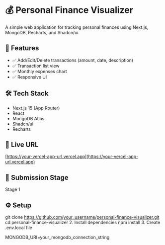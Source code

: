 # 💰 Personal Finance Visualizer

A simple web application for tracking personal finances using Next.js, MongoDB, Recharts, and Shadcn/ui.

## 🚀 Features

- ✅ Add/Edit/Delete transactions (amount, date, description)
- ✅ Transaction list view
- ✅ Monthly expenses chart
- ✅ Responsive UI

## 🛠️ Tech Stack

- Next.js 15 (App Router)
- React
- MongoDB Atlas
- Shadcn/ui
- Recharts

## 🔗 Live URL

[https://your-vercel-app-url.vercel.app](https://your-vercel-app-url.vercel.app)

## 🧠 Submission Stage

Stage 1

## ⚙️ Setup

git clone https://github.com/your_username/personal-finance-visualizer.git
cd personal-finance-visualizer
2. Install dependencies
npm install
3. Create .env.local file

MONGODB_URI=your_mongodb_connection_string